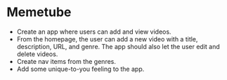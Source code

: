 # Memetube

* Create an app where users can add and view videos.
* From the homepage, the user can add a new video with a title, description, URL, and genre. The app should also let the user edit and delete videos.
* Create nav items from the genres.
* Add some unique-to-you feeling to the app.